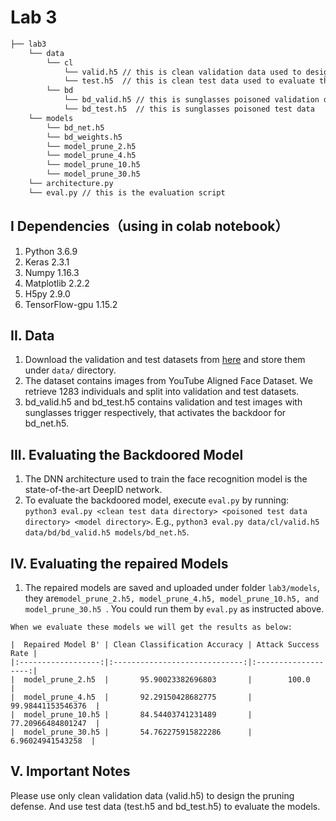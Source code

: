 # Lab 3


```bash
├── lab3
    └── data 
        └── cl
            └── valid.h5 // this is clean validation data used to design the defense
            └── test.h5  // this is clean test data used to evaluate the BadNet
        └── bd
            └── bd_valid.h5 // this is sunglasses poisoned validation data
            └── bd_test.h5  // this is sunglasses poisoned test data
    └── models
        └── bd_net.h5
        └── bd_weights.h5
        └── model_prune_2.h5
        └── model_prune_4.h5
        └── model_prune_10.h5
        └── model_prune_30.h5
    └── architecture.py
    └── eval.py // this is the evaluation script 
```

## I Dependencies（using in colab notebook）
   1. Python 3.6.9
   2. Keras 2.3.1
   3. Numpy 1.16.3
   4. Matplotlib 2.2.2
   5. H5py 2.9.0
   6. TensorFlow-gpu 1.15.2

## II. Data
   1. Download the validation and test datasets from [here](https://drive.google.com/drive/folders/1Rs68uH8Xqa4j6UxG53wzD0uyI8347dSq?usp=sharing) and store them under `data/` directory.
   2. The dataset contains images from YouTube Aligned Face Dataset. We retrieve 1283 individuals and split into validation and test datasets.
   3. bd_valid.h5 and bd_test.h5 contains validation and test images with sunglasses trigger respectively, that activates the backdoor for bd_net.h5. 

## III. Evaluating the Backdoored Model
   1. The DNN architecture used to train the face recognition model is the state-of-the-art DeepID network. 
   2. To evaluate the backdoored model, execute `eval.py` by running:  
      `python3 eval.py <clean test data directory> <poisoned test data directory> <model directory>`.
      E.g., `python3 eval.py data/cl/valid.h5 data/bd/bd_valid.h5 models/bd_net.h5`. 

## IV. Evaluating the repaired Models
   1. The repaired models are saved and uploaded under folder `lab3/models`, they are```model_prune_2.h5, model_prune_4.h5, model_prune_10.h5, and model_prune_30.h5 ```. You could run them by `eval.py` as instructed above.

    When we evaluate these models we will get the results as below:
    
    |  Repaired Model B' | Clean Classification Accuracy | Attack Success Rate |
    |:------------------:|:-----------------------------:|:-------------------:|
    |  model_prune_2.h5  |       95.90023382696803       |        100.0        |
    |  model_prune_4.h5  |       92.29150428682775       |  99.98441153546376  |
    |  model_prune_10.h5 |       84.54403741231489       |  77.20966484801247  |
    |  model_prune_30.h5 |       54.762275915822286      |   6.96024941543258  |    

    
## V. Important Notes
Please use only clean validation data (valid.h5) to design the pruning defense. And use test data (test.h5 and bd_test.h5) to evaluate the models. 
